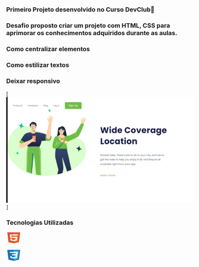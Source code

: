 ### Primeiro Projeto desenvolvido no Curso  DevClub🚀

### Desafio proposto criar um projeto com HTML, CSS para aprimorar os conhecimentos adquiridos durante as aulas.

### Como centralizar elementos
### Como estilizar textos
### Deixar  responsivo


[<img src="img/tela-projeto-devclub1.gif">]


### Tecnologias Utilizadas

 <img align="center" alt="HTML" height="30" width="40" src="https://raw.githubusercontent.com/devicons/devicon/master/icons/html5/html5-original.svg">
 <br>
 <br>

  <img align="center" alt="CSS" height="30" width="40" src="https://raw.githubusercontent.com/devicons/devicon/master/icons/css3/css3-original.svg">